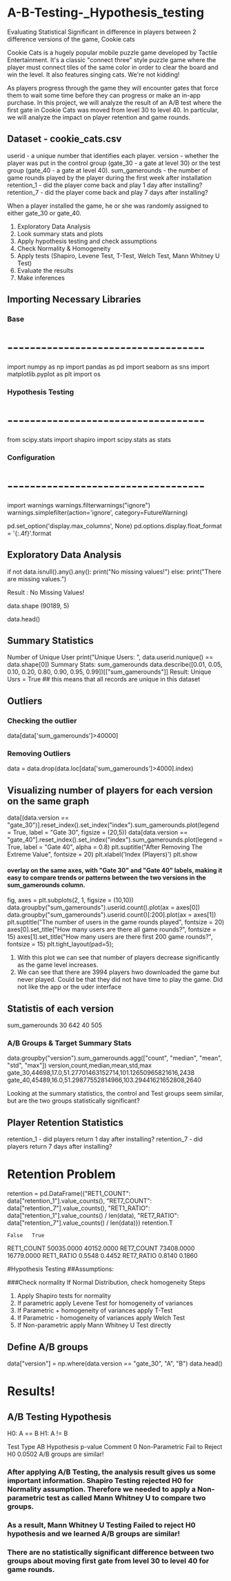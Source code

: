 # A-B-Testing-_Hypothesis_testing
Evaluating Statistical Significant in difference in players between 2 difference versions of the game, Cookie cats

Cookie Cats is a hugely popular mobile puzzle game developed by Tactile Entertainment. It's a classic "connect three" style puzzle game where the player must connect tiles of the same color in order to clear the board and win the level. It also features singing cats. We're not kidding!

As players progress through the game they will encounter gates that force them to wait some time before they can progress or make an in-app purchase. In this project, we will analyze the result of an A/B test where the first gate in Cookie Cats was moved from level 30 to level 40. In particular, we will analyze the impact on player retention and game rounds.

## Dataset - cookie_cats.csv 
userid - a unique number that identifies each player.
version - whether the player was put in the control group (gate_30 - a gate at level 30) or the test group (gate_40 - a gate at level 40).
sum_gamerounds - the number of game rounds played by the player during the first week after installation
retention_1 - did the player come back and play 1 day after installing?
retention_7 - did the player come back and play 7 days after installing?

When a player installed the game, he or she was randomly assigned to either gate_30 or gate_40.

1. Exploratory Data Analysis
2. Look summary stats and plots
3. Apply hypothesis testing and check assumptions
4. Check Normality & Homogeneity
5. Apply tests (Shapiro, Levene Test, T-Test, Welch Test, Mann Whitney U Test)
6. Evaluate the results
7. Make inferences


## Importing Necessary Libraries 
### Base
# -----------------------------------
import numpy as np
import pandas as pd
import seaborn as sns
import matplotlib.pyplot as plt
import os

### Hypothesis Testing
# -----------------------------------
from scipy.stats import shapiro
import scipy.stats as stats

### Configuration
# -----------------------------------
import warnings
warnings.filterwarnings("ignore")
warnings.simplefilter(action='ignore', category=FutureWarning)

pd.set_option('display.max_columns', None)
pd.options.display.float_format = '{:.4f}'.format

## Exploratory Data Analysis
if not data.isnull().any().any():
    print("No missing values!")
else:
    print("There are missing values.")
    
Result : No Missing Values!

data.shape
(90189, 5)

data.head()

## Summary Statistics
 Number of Unique User
print("Unique Users: ", data.userid.nunique() == data.shape[0])
 Summary Stats: sum_gamerounds
data.describe([0.01, 0.05, 0.10, 0.20, 0.80, 0.90, 0.95, 0.99])[["sum_gamerounds"]]
Result: Unique Usrs = True ## this means that all records are unique in this dataset

## Outliers
### Checking the outlier 
data[data['sum_gamerounds']>40000]
### Removing Outliers
data = data.drop(data.loc[data['sum_gamerounds']>4000].index)

## Visualizing number of players for each version on the same graph 
data[(data.version == "gate_30")].reset_index().set_index("index").sum_gamerounds.plot(legend = True, label = "Gate 30", figsize = (20,5))
data[data.version == "gate_40"].reset_index().set_index("index").sum_gamerounds.plot(legend = True, label = "Gate 40", alpha = 0.8)
plt.suptitle("After Removing The Extreme Value", fontsize = 20)
plt.xlabel('Index (Players)')
plt.show
#### overlay on the same axes, with "Gate 30" and "Gate 40" labels, making it easy to compare trends or patterns between the two versions in the sum_gamerounds column.

fig, axes = plt.subplots(2, 1, figsize = (10,10))
data.groupby("sum_gamerounds").userid.count().plot(ax = axes[0])
data.groupby("sum_gamerounds").userid.count()[:200].plot(ax = axes[1])
plt.suptitle("The number of users in the game rounds played", fontsize = 20)
axes[0].set_title("How many users are there all game rounds?", fontsize = 15)
axes[1].set_title("How many users are there first 200 game rounds?", fontsize = 15)
plt.tight_layout(pad=5);

1. With this plot we can see that number of players decrease significantly as the game level increases.
2. We can see that there are 3994 players hwo downloaded the game but never played.
    Could be that they did not have time to play the game.
    Did not like the app or the uder interface

   
## Statistis of each version
sum_gamerounds
30    642
40    505

### A/B Groups & Target Summary Stats
data.groupby("version").sum_gamerounds.agg(["count", "median", "mean", "std", "max"])
version,count,median,mean,std,max
gate_30,44698,17.0,51.27701463152714,101.12650965821616,2438
gate_40,45489,16.0,51.29877552814966,103.29441621652808,2640

Looking at the summary statistics, the control and Test groups seem similar, but are the two groups statistically significant?


## Player Retention Statistics
retention_1 - did players return 1 day after installing?
retention_7 - did players return 7 days after installing?

# Retention Problem
retention = pd.DataFrame({"RET1_COUNT": data["retention_1"].value_counts(),
              "RET7_COUNT": data["retention_7"].value_counts(),
              "RET1_RATIO": data["retention_1"].value_counts() / len(data),
              "RET7_RATIO": data["retention_7"].value_counts() / len(data)})
retention.T

	False	True
RET1_COUNT	50035.0000	40152.0000
RET7_COUNT	73408.0000	16779.0000
RET1_RATIO	0.5548	0.4452
RET7_RATIO	0.8140	0.1860


#Hypothesis Testing
##Assumptions:

###Check normality
If Normal Distribution, check homogeneity
Steps

1. Apply Shapiro tests for normality
2. If parametric apply Levene Test for homogeneity of variances
3. If Parametric + homogeneity of variances apply T-Test
4. If Parametric - homogeneity of variances apply Welch Test
5. If Non-parametric apply Mann Whitney U Test directly

## Define A/B groups
data["version"] = np.where(data.version == "gate_30", "A", "B")
data.head()

# Results!

## A/B Testing Hypothesis
H0: A == B
H1: A != B 

Test Type	AB Hypothesis	p-value	Comment
0	Non-Parametric	Fail to Reject H0	0.0502	A/B groups are similar!

### After applying A/B Testing, the analysis result gives us some important information. Shapiro Testing rejected H0 for Normality assumption. Therefore we needed to apply a Non-parametric test as called Mann Whitney U to compare two groups.

### As a result, Mann Whitney U Testing Failed to reject H0 hypothesis and we learned A/B groups are similar!

### There are no statistically significant difference between two groups about moving first gate from level 30 to level 40 for game rounds.

